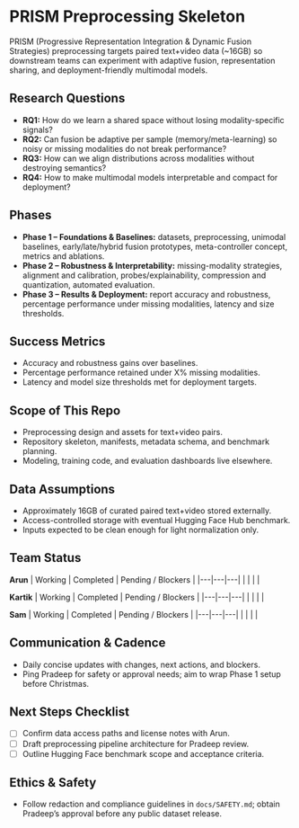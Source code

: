 # PRISM Preprocessing Skeleton
PRISM (Progressive Representation Integration & Dynamic Fusion Strategies) preprocessing targets paired text+video data (~16GB) so downstream teams can experiment with adaptive fusion, representation sharing, and deployment-friendly multimodal models.

## Research Questions
- **RQ1:** How do we learn a shared space without losing modality-specific signals?
- **RQ2:** Can fusion be adaptive per sample (memory/meta-learning) so noisy or missing modalities do not break performance?
- **RQ3:** How can we align distributions across modalities without destroying semantics?
- **RQ4:** How to make multimodal models interpretable and compact for deployment?

## Phases
- **Phase 1 – Foundations & Baselines:** datasets, preprocessing, unimodal baselines, early/late/hybrid fusion prototypes, meta-controller concept, metrics and ablations.
- **Phase 2 – Robustness & Interpretability:** missing-modality strategies, alignment and calibration, probes/explainability, compression and quantization, automated evaluation.
- **Phase 3 – Results & Deployment:** report accuracy and robustness, percentage performance under missing modalities, latency and size thresholds.

## Success Metrics
- Accuracy and robustness gains over baselines.
- Percentage performance retained under X% missing modalities.
- Latency and model size thresholds met for deployment targets.

## Scope of This Repo
- Preprocessing design and assets for text+video pairs.
- Repository skeleton, manifests, metadata schema, and benchmark planning.
- Modeling, training code, and evaluation dashboards live elsewhere.

## Data Assumptions
- Approximately 16GB of curated paired text+video stored externally.
- Access-controlled storage with eventual Hugging Face Hub benchmark.
- Inputs expected to be clean enough for light normalization only.

## Team Status

**Arun**
| Working | Completed | Pending / Blockers |
|---|---|---|
|  |  |  |

**Kartik**
| Working | Completed | Pending / Blockers |
|---|---|---|
|  |  |  |

**Sam**
| Working | Completed | Pending / Blockers |
|---|---|---|
|  |  |  |

## Communication & Cadence
- Daily concise updates with changes, next actions, and blockers.
- Ping Pradeep for safety or approval needs; aim to wrap Phase 1 setup before Christmas.

## Next Steps Checklist
- [ ] Confirm data access paths and license notes with Arun.
- [ ] Draft preprocessing pipeline architecture for Pradeep review.
- [ ] Outline Hugging Face benchmark scope and acceptance criteria.

## Ethics & Safety
- Follow redaction and compliance guidelines in `docs/SAFETY.md`; obtain Pradeep’s approval before any public dataset release.
